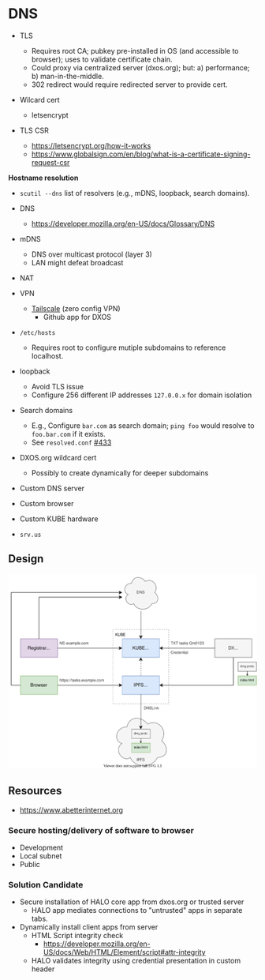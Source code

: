 # DNS

- TLS
  - Requires root CA; pubkey pre-installed in OS (and accessible to browser); uses to validate certificate chain.
  - Could proxy via centralized server (dxos.org); but: a) performance; b) man-in-the-middle.
  - 302 redirect would require redirected server to provide cert.

- Wilcard cert
  - letsencrypt
  
- TLS CSR
  - https://letsencrypt.org/how-it-works
  - https://www.globalsign.com/en/blog/what-is-a-certificate-signing-request-csr

**Hostname resolution**

- `scutil --dns` list of resolvers (e.g., mDNS, loopback, search domains).

- DNS
  - https://developer.mozilla.org/en-US/docs/Glossary/DNS

- mDNS
  - DNS over multicast protocol (layer 3)
  - LAN might defeat broadcast

- NAT

- VPN
  - [Tailscale](https://tailscale.com/kb) (zero config VPN)
    - Github app for DXOS

- `/etc/hosts`
  - Requires root to configure mutiple subdomains to reference localhost.

- loopback
  - Avoid TLS issue
  - Configure 256 different IP addresses `127.0.0.x` for domain isolation

- Search domains
  - E.g., Configure `bar.com` as search domain; `ping foo` would resolve to `foo.bar.com` if it exists.
  - See `resolved.conf` [#433](https://github.com/dxos/protocols/issues/433)

- DXOS.org wildcard cert
  - Possibly to create dynamically for deeper subdomains

- Custom DNS server

- Custom browser

- Custom KUBE hardware

- `srv.us`


## Design

![KUBE DNS](./diagrams/dns.drawio.svg)


## Resources

- https://www.abetterinternet.org

### Secure hosting/delivery of software to browser

- Development
- Local subnet
- Public


### Solution Candidate

- Secure installation of HALO core app from dxos.org or trusted server
  - HALO app mediates connections to "untrusted" apps in separate tabs.
- Dynamically install client apps from server
  - HTML Script integrity check
    - https://developer.mozilla.org/en-US/docs/Web/HTML/Element/script#attr-integrity
  - HALO validates integrity using credential presentation in custom header

